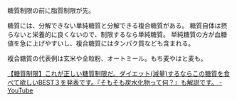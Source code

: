 糖質制限の前に脂質制限が先。

糖質には、分解できない単純糖質と分解できる複合糖質がある。
糖質自体は摂らないと栄養的に良くないので、制限するなら単純糖質。
単純糖質の方が血糖値を急に上げやすいし、複合糖質にはタンパク質なども含まれる。

複合糖質の代表例は玄米や全粒粉、オートミール。もち麦やはと麦も。

[【糖質制限】これが正しい糖質制限だ。ダイエット(減量)するならこの糖質を食べて欲しいBEST３を発表です。『そもそも炭水化物って何？』も解説です。 - YouTube](https://youtu.be/vMYT_ADITJo)
